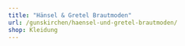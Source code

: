 ```yaml
---
title: "Hänsel & Gretel Brautmoden"
url: /gunskirchen/haensel-und-gretel-brautmoden/
shop: Kleidung
---
```


